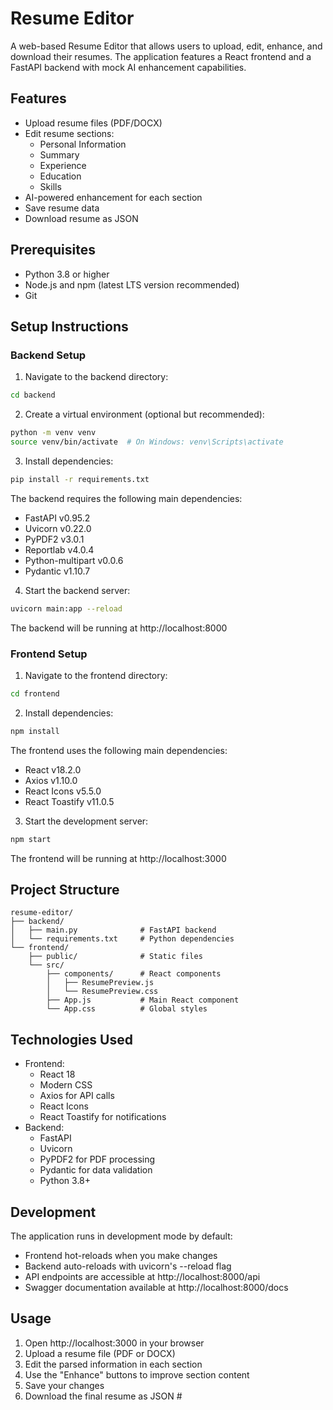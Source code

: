
# Resume Editor

A web-based Resume Editor that allows users to upload, edit, enhance, and download their resumes. The application features a React frontend and a FastAPI backend with mock AI enhancement capabilities.

## Features

- Upload resume files (PDF/DOCX)
- Edit resume sections:
  - Personal Information
  - Summary
  - Experience
  - Education
  - Skills
- AI-powered enhancement for each section
- Save resume data
- Download resume as JSON

## Prerequisites

- Python 3.8 or higher
- Node.js and npm (latest LTS version recommended)
- Git

## Setup Instructions

### Backend Setup

1. Navigate to the backend directory:
```bash
cd backend
```

2. Create a virtual environment (optional but recommended):
```bash
python -m venv venv
source venv/bin/activate  # On Windows: venv\Scripts\activate
```

3. Install dependencies:
```bash
pip install -r requirements.txt
```

The backend requires the following main dependencies:
- FastAPI v0.95.2
- Uvicorn v0.22.0
- PyPDF2 v3.0.1
- Reportlab v4.0.4
- Python-multipart v0.0.6
- Pydantic v1.10.7

4. Start the backend server:
```bash
uvicorn main:app --reload
```

The backend will be running at http://localhost:8000

### Frontend Setup

1. Navigate to the frontend directory:
```bash
cd frontend
```

2. Install dependencies:
```bash
npm install
```

The frontend uses the following main dependencies:
- React v18.2.0
- Axios v1.10.0
- React Icons v5.5.0
- React Toastify v11.0.5

3. Start the development server:
```bash
npm start
```

The frontend will be running at http://localhost:3000

## Project Structure

```
resume-editor/
├── backend/
│   ├── main.py              # FastAPI backend
│   └── requirements.txt     # Python dependencies
└── frontend/
    ├── public/              # Static files
    └── src/
        ├── components/      # React components
        │   ├── ResumePreview.js
        │   └── ResumePreview.css
        ├── App.js           # Main React component
        └── App.css          # Global styles
```

## Technologies Used

- Frontend:
  - React 18
  - Modern CSS
  - Axios for API calls
  - React Icons
  - React Toastify for notifications
- Backend:
  - FastAPI
  - Uvicorn
  - PyPDF2 for PDF processing
  - Pydantic for data validation
  - Python 3.8+

## Development

The application runs in development mode by default:
- Frontend hot-reloads when you make changes
- Backend auto-reloads with uvicorn's --reload flag
- API endpoints are accessible at http://localhost:8000/api
- Swagger documentation available at http://localhost:8000/docs

## Usage

1. Open http://localhost:3000 in your browser
2. Upload a resume file (PDF or DOCX)
3. Edit the parsed information in each section
4. Use the "Enhance" buttons to improve section content
5. Save your changes
6. Download the final resume as JSON #
